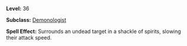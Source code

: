 <!-- TITLE: Spell: Shackle Of Spirit -->
<!-- SUBTITLE:  -->

**Level:** 36

**Subclass:** [Demonologist](demonologist)

**Spell Effect:** Surrounds an undead target in a shackle of spirits, slowing their attack speed.